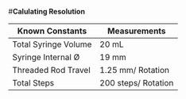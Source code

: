#**Calulating Resolution**

Known Constants | Measurements
--------------- | ----------------
Total Syringe Volume | 20 mL
Syringe Internal Ø | 19 mm
Threaded Rod Travel | 1.25 mm/ Rotation
Total Steps | 200 steps/ Rotation
